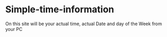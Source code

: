 # Simple-time-information
On this site will be your actual time, actual Date and day of the Week from your PC 
